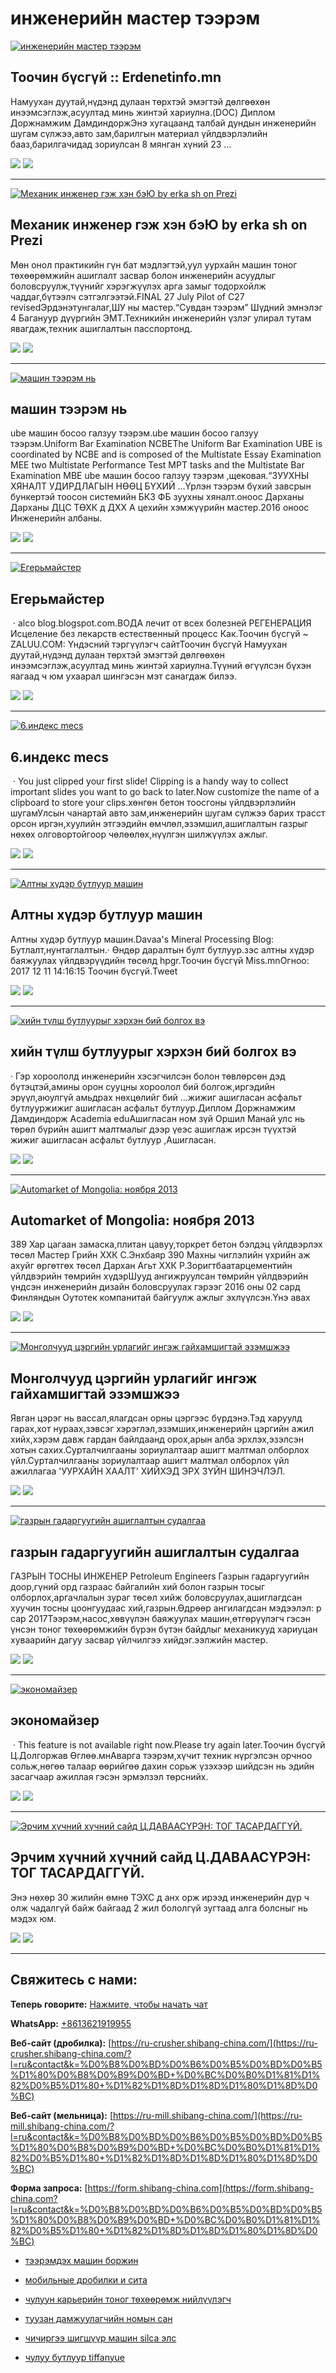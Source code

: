 # инженерийн мастер тээрэм

<a href="https://swt.shibang-china.com/?l=ru&img&k=%D0%B8%D0%BD%D0%B6%D0%B5%D0%BD%D0%B5%D1%80%D0%B8%D0%B9%D0%BD+%D0%BC%D0%B0%D1%81%D1%82%D0%B5%D1%80+%D1%82%D1%8D%D1%8D%D1%80%D1%8D%D0%BC" target="_blank">![инженерийн мастер тээрэм](http://static.shibang-china.com/all-800x300/981.jpg)</a>

## Тоочин бүсгүй :: Erdenetinfo.mn
Намуухан дуутай,нүдэнд дулаан төрхтэй эмэгтэй дөлгөөхөн инээмсэглэж,асуултад минь жинтэй хариулна.(DOC) Диплом Доржнамжим ДамдиндоржЭнэ хугацаанд талбай дундын инженерийн шугам сүлжээ,авто зам,барилгын материал үйлдвэрлэлийн бааз,барилгачидад зориулсан 8 мянган хүний 23 …


<a href="https://whatsapp.shibangsoft.com/WhatsApp.php" target="_blank" title="WhatsApp">![](http://static.shibang-china.com/icon/whatsapp.png)</a> <a href="https://swt.shibang-china.com/?l=ru&icon&k=%D0%B8%D0%BD%D0%B6%D0%B5%D0%BD%D0%B5%D1%80%D0%B8%D0%B9%D0%BD+%D0%BC%D0%B0%D1%81%D1%82%D0%B5%D1%80+%D1%82%D1%8D%D1%8D%D1%80%D1%8D%D0%BC" target="_blank">![](http://static.shibang-china.com/icon/chat-ru.png)</a>

---

<a href="https://swt.shibang-china.com/?l=ru&img&k=%D0%B8%D0%BD%D0%B6%D0%B5%D0%BD%D0%B5%D1%80%D0%B8%D0%B9%D0%BD+%D0%BC%D0%B0%D1%81%D1%82%D0%B5%D1%80+%D1%82%D1%8D%D1%8D%D1%80%D1%8D%D0%BC" target="_blank">![Механик инженер гэж хэн бэЮ by erka sh on Prezi](http://static.shibang-china.com/all-800x300/1211.jpg)</a>

## Механик инженер гэж хэн бэЮ by erka sh on Prezi
Мөн онол практикийн гүн бат мэдлэгтэй,уул уурхайн машин тоног төхөөрөмжийн ашиглалт засвар болон инженерийн асуудлыг боловсруулж,түүнийг хэрэгжүүлэх арга замыг тодорхойлж чаддаг,бүтээлч сэтгэлгээтэй.FINAL 27 July Pilot of C27 revisedЭрдэнэтунгалаг,ШУ ны мастер.“Сувдан тээрэм” Шүдний эмнэлэг 4 Багануур дүүргийн ЭМТ.Техникийн инженерийн үзлэг улирал тутам явагдаж,техник ашиглалтын пасспортонд.


<a href="https://whatsapp.shibangsoft.com/WhatsApp.php" target="_blank" title="WhatsApp">![](http://static.shibang-china.com/icon/whatsapp.png)</a> <a href="https://swt.shibang-china.com/?l=ru&icon&k=%D0%B8%D0%BD%D0%B6%D0%B5%D0%BD%D0%B5%D1%80%D0%B8%D0%B9%D0%BD+%D0%BC%D0%B0%D1%81%D1%82%D0%B5%D1%80+%D1%82%D1%8D%D1%8D%D1%80%D1%8D%D0%BC" target="_blank">![](http://static.shibang-china.com/icon/chat-ru.png)</a>

---

<a href="https://swt.shibang-china.com/?l=ru&img&k=%D0%B8%D0%BD%D0%B6%D0%B5%D0%BD%D0%B5%D1%80%D0%B8%D0%B9%D0%BD+%D0%BC%D0%B0%D1%81%D1%82%D0%B5%D1%80+%D1%82%D1%8D%D1%8D%D1%80%D1%8D%D0%BC" target="_blank">![машин тээрэм нь](http://static.shibang-china.com/all-800x300/639.jpg)</a>

## машин тээрэм нь
ube машин босоо галзуу тээрэм.ube машин босоо галзуу тээрэм.Uniform Bar Examination NCBEThe Uniform Bar Examination UBE is coordinated by NCBE and is composed of the Multistate Essay Examination MEE two Multistate Performance Test MPT tasks and the Multistate Bar Examination MBE ube машин босоо галзуу тээрэм ,щековая.“ЗУУХНЫ ХЯНАЛТ УДИРДЛАГЫН НӨӨЦ БҮХИЙ …Үрлэн тээрэм бүхий завсрын бункертэй тоосон системийн БКЗ ФБ зуухны хяналт.оноос Дарханы Дарханы ДЦС ТӨХК д ДХХ А цехийн хэмжүүрийн мастер.2016 оноос Инженерийн албаны.


<a href="https://whatsapp.shibangsoft.com/WhatsApp.php" target="_blank" title="WhatsApp">![](http://static.shibang-china.com/icon/whatsapp.png)</a> <a href="https://swt.shibang-china.com/?l=ru&icon&k=%D0%B8%D0%BD%D0%B6%D0%B5%D0%BD%D0%B5%D1%80%D0%B8%D0%B9%D0%BD+%D0%BC%D0%B0%D1%81%D1%82%D0%B5%D1%80+%D1%82%D1%8D%D1%8D%D1%80%D1%8D%D0%BC" target="_blank">![](http://static.shibang-china.com/icon/chat-ru.png)</a>

---

<a href="https://swt.shibang-china.com/?l=ru&img&k=%D0%B8%D0%BD%D0%B6%D0%B5%D0%BD%D0%B5%D1%80%D0%B8%D0%B9%D0%BD+%D0%BC%D0%B0%D1%81%D1%82%D0%B5%D1%80+%D1%82%D1%8D%D1%8D%D1%80%D1%8D%D0%BC" target="_blank">![Егерьмайстер](http://static.shibang-china.com/all-800x300/1342.jpg)</a>

## Егерьмайстер
&nbsp;&#0183;&#32;alco blog.blogspot.com.ВОДА лечит от всех болезней РЕГЕНЕРАЦИЯ Исцеление без лекарств естественный процесс Как.Тоочин бүсгүй ~ ZALUU.COM: Үндэсний тэргүүлэгч сайтТоочин бүсгүй Намуухан дуутай,нүдэнд дулаан төрхтэй эмэгтэй дөлгөөхөн инээмсэглэж,асуултад минь жинтэй хариулна.Түүний өгүүлсэн бүхэн яагаад ч юм ухаарал шингэсэн мэт санагдаж билээ.


<a href="https://whatsapp.shibangsoft.com/WhatsApp.php" target="_blank" title="WhatsApp">![](http://static.shibang-china.com/icon/whatsapp.png)</a> <a href="https://swt.shibang-china.com/?l=ru&icon&k=%D0%B8%D0%BD%D0%B6%D0%B5%D0%BD%D0%B5%D1%80%D0%B8%D0%B9%D0%BD+%D0%BC%D0%B0%D1%81%D1%82%D0%B5%D1%80+%D1%82%D1%8D%D1%8D%D1%80%D1%8D%D0%BC" target="_blank">![](http://static.shibang-china.com/icon/chat-ru.png)</a>

---

<a href="https://swt.shibang-china.com/?l=ru&img&k=%D0%B8%D0%BD%D0%B6%D0%B5%D0%BD%D0%B5%D1%80%D0%B8%D0%B9%D0%BD+%D0%BC%D0%B0%D1%81%D1%82%D0%B5%D1%80+%D1%82%D1%8D%D1%8D%D1%80%D1%8D%D0%BC" target="_blank">![6.индекс mecs](http://static.shibang-china.com/all-800x300/42.jpg)</a>

## 6.индекс mecs
&nbsp;&#0183;&#32;You just clipped your first slide! Clipping is a handy way to collect important slides you want to go back to later.Now customize the name of a clipboard to store your clips.хөнгөн бетон тоосгоны үйлдвэрлэлийн шугамУлсын чанартай авто зам,инженерийн шугам сүлжээ барих трасст орсон иргэн,хуулийн этгээдийн өмчлөл,эзэмшил,ашиглалтын газрыг нөхөх олговортойгоор чөлөөлөх,нүүлгэн шилжүүлэх ажлыг.


<a href="https://whatsapp.shibangsoft.com/WhatsApp.php" target="_blank" title="WhatsApp">![](http://static.shibang-china.com/icon/whatsapp.png)</a> <a href="https://swt.shibang-china.com/?l=ru&icon&k=%D0%B8%D0%BD%D0%B6%D0%B5%D0%BD%D0%B5%D1%80%D0%B8%D0%B9%D0%BD+%D0%BC%D0%B0%D1%81%D1%82%D0%B5%D1%80+%D1%82%D1%8D%D1%8D%D1%80%D1%8D%D0%BC" target="_blank">![](http://static.shibang-china.com/icon/chat-ru.png)</a>

---

<a href="https://swt.shibang-china.com/?l=ru&img&k=%D0%B8%D0%BD%D0%B6%D0%B5%D0%BD%D0%B5%D1%80%D0%B8%D0%B9%D0%BD+%D0%BC%D0%B0%D1%81%D1%82%D0%B5%D1%80+%D1%82%D1%8D%D1%8D%D1%80%D1%8D%D0%BC" target="_blank">![Алтны хүдэр бутлуур машин](http://static.shibang-china.com/all-800x300/212.jpg)</a>

## Алтны хүдэр бутлуур машин
Алтны хүдэр бутлуур машин.Davaa's Mineral Processing Blog: Бутлалт,нунтаглалтын.&#183; Өндөр даралтын булт бутлуур.зэс алтны хүдэр баяжуулах үйлдвэрүүдийн төсөлд hpgr.Тоочин бүсгүй Miss.mnОгноо: 2017 12 11 14:16:15 Тоочин бүсгүй.Tweet


<a href="https://whatsapp.shibangsoft.com/WhatsApp.php" target="_blank" title="WhatsApp">![](http://static.shibang-china.com/icon/whatsapp.png)</a> <a href="https://swt.shibang-china.com/?l=ru&icon&k=%D0%B8%D0%BD%D0%B6%D0%B5%D0%BD%D0%B5%D1%80%D0%B8%D0%B9%D0%BD+%D0%BC%D0%B0%D1%81%D1%82%D0%B5%D1%80+%D1%82%D1%8D%D1%8D%D1%80%D1%8D%D0%BC" target="_blank">![](http://static.shibang-china.com/icon/chat-ru.png)</a>

---

<a href="https://swt.shibang-china.com/?l=ru&img&k=%D0%B8%D0%BD%D0%B6%D0%B5%D0%BD%D0%B5%D1%80%D0%B8%D0%B9%D0%BD+%D0%BC%D0%B0%D1%81%D1%82%D0%B5%D1%80+%D1%82%D1%8D%D1%8D%D1%80%D1%8D%D0%BC" target="_blank">![хийн түлш бутлуурыг хэрхэн бий болгох вэ](http://static.shibang-china.com/all-800x300/625.jpg)</a>

## хийн түлш бутлуурыг хэрхэн бий болгох вэ
&#183; Гэр хороололд инженерийн хэсэгчилсэн болон төвлөрсөн дэд бүтэцтэй,амины орон сууцны хороолол бий болгож,иргэдийн эрүүл,аюулгүй амьдрах нөхцөлийг бий …жижиг ашигласан асфальт бутлууржижиг ашигласан асфальт бутлуур.Диплом Доржнамжим Дамдиндорж Academia eduАшигласан ном зүй Оршил Манай улс нь төрөл бүрийн ашигт малтмалыг дээр үеэс ашиглаж ирсэн түүхтэй жижиг ашигласан асфальт бутлуур ,Ашигласан.


<a href="https://whatsapp.shibangsoft.com/WhatsApp.php" target="_blank" title="WhatsApp">![](http://static.shibang-china.com/icon/whatsapp.png)</a> <a href="https://swt.shibang-china.com/?l=ru&icon&k=%D0%B8%D0%BD%D0%B6%D0%B5%D0%BD%D0%B5%D1%80%D0%B8%D0%B9%D0%BD+%D0%BC%D0%B0%D1%81%D1%82%D0%B5%D1%80+%D1%82%D1%8D%D1%8D%D1%80%D1%8D%D0%BC" target="_blank">![](http://static.shibang-china.com/icon/chat-ru.png)</a>

---

<a href="https://swt.shibang-china.com/?l=ru&img&k=%D0%B8%D0%BD%D0%B6%D0%B5%D0%BD%D0%B5%D1%80%D0%B8%D0%B9%D0%BD+%D0%BC%D0%B0%D1%81%D1%82%D0%B5%D1%80+%D1%82%D1%8D%D1%8D%D1%80%D1%8D%D0%BC" target="_blank">![Automarket of Mongolia: ноября 2013](http://static.shibang-china.com/all-800x300/304.jpg)</a>

## Automarket of Mongolia: ноября 2013
389 Хар цагаан замаска,плитан цавуу,торкрет бетон бэлдэц үйлдвэрлэх төсөл Мастер Грийн ХХК С.Энхбаяр 390 Махны чиглэлийн үхрийн аж ахуйг өргөтгөх төсөл Дархан Агьт ХХК Р.Зоригтбаатарцементийн үйлдвэрийн төмрийн хүдэрШууд ангижруулсан төмрийн үйлдвэрийн үндсэн инженерийн дизайн боловсруулах гэрээг 2016 оны 02 сард Финляндын Оутотек компанитай байгуулж ажлыг эхлүүлсэн.Үнэ авах


<a href="https://whatsapp.shibangsoft.com/WhatsApp.php" target="_blank" title="WhatsApp">![](http://static.shibang-china.com/icon/whatsapp.png)</a> <a href="https://swt.shibang-china.com/?l=ru&icon&k=%D0%B8%D0%BD%D0%B6%D0%B5%D0%BD%D0%B5%D1%80%D0%B8%D0%B9%D0%BD+%D0%BC%D0%B0%D1%81%D1%82%D0%B5%D1%80+%D1%82%D1%8D%D1%8D%D1%80%D1%8D%D0%BC" target="_blank">![](http://static.shibang-china.com/icon/chat-ru.png)</a>

---

<a href="https://swt.shibang-china.com/?l=ru&img&k=%D0%B8%D0%BD%D0%B6%D0%B5%D0%BD%D0%B5%D1%80%D0%B8%D0%B9%D0%BD+%D0%BC%D0%B0%D1%81%D1%82%D0%B5%D1%80+%D1%82%D1%8D%D1%8D%D1%80%D1%8D%D0%BC" target="_blank">![Монголчууд цэргийн урлагийг ингэж гайхамшигтай эзэмшжээ](http://static.shibang-china.com/all-800x300/804.jpg)</a>

## Монголчууд цэргийн урлагийг ингэж гайхамшигтай эзэмшжээ
Явган цэрэг нь вассал,ялагдсан орны цэргээс бүрдэнэ.Тэд харуулд гарах,хот нураах,зэвсэг хэрэглэл,эзэмших,инженерийн цэргийн ажил хийх,хэрэм давж гардан байлдаанд орох,арын алба эрхлэх,эзэлсэн хотын сахих.Сурталчилгааны зориулалтаар ашигт малтмал олборлох үйл.Сурталчилгааны зориулалтаар ашигт малтмал олборлох үйл ажиллагаа 'УУРХАЙН ХААЛТ' ХИЙХЭД ЭРХ ЗҮЙН ШИНЭЧЛЭЛ.


<a href="https://whatsapp.shibangsoft.com/WhatsApp.php" target="_blank" title="WhatsApp">![](http://static.shibang-china.com/icon/whatsapp.png)</a> <a href="https://swt.shibang-china.com/?l=ru&icon&k=%D0%B8%D0%BD%D0%B6%D0%B5%D0%BD%D0%B5%D1%80%D0%B8%D0%B9%D0%BD+%D0%BC%D0%B0%D1%81%D1%82%D0%B5%D1%80+%D1%82%D1%8D%D1%8D%D1%80%D1%8D%D0%BC" target="_blank">![](http://static.shibang-china.com/icon/chat-ru.png)</a>

---

<a href="https://swt.shibang-china.com/?l=ru&img&k=%D0%B8%D0%BD%D0%B6%D0%B5%D0%BD%D0%B5%D1%80%D0%B8%D0%B9%D0%BD+%D0%BC%D0%B0%D1%81%D1%82%D0%B5%D1%80+%D1%82%D1%8D%D1%8D%D1%80%D1%8D%D0%BC" target="_blank">![газрын гадаргуугийн ашиглалтын судалгаа](http://static.shibang-china.com/all-800x300/596.jpg)</a>

## газрын гадаргуугийн ашиглалтын судалгаа
ГАЗРЫН ТОСНЫ ИНЖЕНЕР Petroleum Engineers Газрын гадаргуугийн доор,гүний орд газраас байгалийн хий болон газрын тосыг олборлох,аргачлалын зураг төсөл хийж боловсруулах,ашиглагдсан хуучин тосны цоонгуудаас хий,газрын.Өдрөөр ангилагдсан мэдээлэл: р сар 2017Тээрэм,насос,хөвүүлэн баяжуулах машин,өтгөрүүлэгч гэсэн үнсэн тоног төхөөрөмжийн бүрэн бүтэн байдлыг механикууд хариуцан хуваарийн дагуу засвар үйлчилгээ хийдэг.ээлжийн мастер.


<a href="https://whatsapp.shibangsoft.com/WhatsApp.php" target="_blank" title="WhatsApp">![](http://static.shibang-china.com/icon/whatsapp.png)</a> <a href="https://swt.shibang-china.com/?l=ru&icon&k=%D0%B8%D0%BD%D0%B6%D0%B5%D0%BD%D0%B5%D1%80%D0%B8%D0%B9%D0%BD+%D0%BC%D0%B0%D1%81%D1%82%D0%B5%D1%80+%D1%82%D1%8D%D1%8D%D1%80%D1%8D%D0%BC" target="_blank">![](http://static.shibang-china.com/icon/chat-ru.png)</a>

---

<a href="https://swt.shibang-china.com/?l=ru&img&k=%D0%B8%D0%BD%D0%B6%D0%B5%D0%BD%D0%B5%D1%80%D0%B8%D0%B9%D0%BD+%D0%BC%D0%B0%D1%81%D1%82%D0%B5%D1%80+%D1%82%D1%8D%D1%8D%D1%80%D1%8D%D0%BC" target="_blank">![экономайзер](http://static.shibang-china.com/all-800x300/407.jpg)</a>

## экономайзер
&nbsp;&#0183;&#32;This feature is not available right now.Please try again later.Тоочин бүсгүй Ц.Долгоржав Өглөө.мнАварга тээрэм,хүчит техник нүргэлсэн орчноо сольж,нөгөө талаар өөрийгөө дахин сорьж үзэхээр шийдсэн нь эдийн засагчаар ажиллая гэсэн эрмэлзэл төрснийх.


<a href="https://whatsapp.shibangsoft.com/WhatsApp.php" target="_blank" title="WhatsApp">![](http://static.shibang-china.com/icon/whatsapp.png)</a> <a href="https://swt.shibang-china.com/?l=ru&icon&k=%D0%B8%D0%BD%D0%B6%D0%B5%D0%BD%D0%B5%D1%80%D0%B8%D0%B9%D0%BD+%D0%BC%D0%B0%D1%81%D1%82%D0%B5%D1%80+%D1%82%D1%8D%D1%8D%D1%80%D1%8D%D0%BC" target="_blank">![](http://static.shibang-china.com/icon/chat-ru.png)</a>

---

<a href="https://swt.shibang-china.com/?l=ru&img&k=%D0%B8%D0%BD%D0%B6%D0%B5%D0%BD%D0%B5%D1%80%D0%B8%D0%B9%D0%BD+%D0%BC%D0%B0%D1%81%D1%82%D0%B5%D1%80+%D1%82%D1%8D%D1%8D%D1%80%D1%8D%D0%BC" target="_blank">![Эрчим хүчний хүчний сайд Ц.ДАВААСҮРЭН: ТОГ ТАСАРДАГГҮЙ.](http://static.shibang-china.com/all-800x300/1149.jpg)</a>

## Эрчим хүчний хүчний сайд Ц.ДАВААСҮРЭН: ТОГ ТАСАРДАГГҮЙ.
Энэ нөхөр 30 жилийн өмнө ТЭХС д анх орж ирээд инженерийн дүр ч олж чадалгүй байж байгаад 2 жил бололгүй зугтаад алга болсныг нь мэдэх юм.

<a href="https://whatsapp.shibangsoft.com/WhatsApp.php" target="_blank" title="WhatsApp">![](http://static.shibang-china.com/icon/whatsapp.png)</a> <a href="https://swt.shibang-china.com/?l=ru&icon&k=%D0%B8%D0%BD%D0%B6%D0%B5%D0%BD%D0%B5%D1%80%D0%B8%D0%B9%D0%BD+%D0%BC%D0%B0%D1%81%D1%82%D0%B5%D1%80+%D1%82%D1%8D%D1%8D%D1%80%D1%8D%D0%BC" target="_blank">![](http://static.shibang-china.com/icon/chat-ru.png)</a>

---
## Свяжитесь с нами:

**Теперь говорите:** [Нажмите, чтобы начать чат](https://swt.shibang-china.com?l=ru&contact&k=%D0%B8%D0%BD%D0%B6%D0%B5%D0%BD%D0%B5%D1%80%D0%B8%D0%B9%D0%BD+%D0%BC%D0%B0%D1%81%D1%82%D0%B5%D1%80+%D1%82%D1%8D%D1%8D%D1%80%D1%8D%D0%BC)

**WhatsApp:**  [+8613621919955](https://whatsapp.shibangsoft.com/WhatsApp.php)

**Веб-сайт (дробилка):** [https://ru-crusher.shibang-china.com/](https://ru-crusher.shibang-china.com/?l=ru&contact&k=%D0%B8%D0%BD%D0%B6%D0%B5%D0%BD%D0%B5%D1%80%D0%B8%D0%B9%D0%BD+%D0%BC%D0%B0%D1%81%D1%82%D0%B5%D1%80+%D1%82%D1%8D%D1%8D%D1%80%D1%8D%D0%BC)

**Веб-сайт (мельница):** [https://ru-mill.shibang-china.com/](https://ru-mill.shibang-china.com/?l=ru&contact&k=%D0%B8%D0%BD%D0%B6%D0%B5%D0%BD%D0%B5%D1%80%D0%B8%D0%B9%D0%BD+%D0%BC%D0%B0%D1%81%D1%82%D0%B5%D1%80+%D1%82%D1%8D%D1%8D%D1%80%D1%8D%D0%BC)

**Форма запроса:** [https://form.shibang-china.com](https://form.shibang-china.com?l=ru&contact&k=%D0%B8%D0%BD%D0%B6%D0%B5%D0%BD%D0%B5%D1%80%D0%B8%D0%B9%D0%BD+%D0%BC%D0%B0%D1%81%D1%82%D0%B5%D1%80+%D1%82%D1%8D%D1%8D%D1%80%D1%8D%D0%BC)

* [тээрэмдэх машин боржин](../129/%D1%82%D1%8D%D1%8D%D1%80%D1%8D%D0%BC%D0%B4%D1%8D%D1%85%20%D0%BC%D0%B0%D1%88%D0%B8%D0%BD%20%D0%B1%D0%BE%D1%80%D0%B6%D0%B8%D0%BD.md)

* [мобильные дробилки и сита](../130/%D0%BC%D0%BE%D0%B1%D0%B8%D0%BB%D1%8C%D0%BD%D1%8B%D0%B5%20%D0%B4%D1%80%D0%BE%D0%B1%D0%B8%D0%BB%D0%BA%D0%B8%20%D0%B8%20%D1%81%D0%B8%D1%82%D0%B0.md)

* [чулуун карьерийн тоног төхөөрөмж нийлүүлэгч](../127/%D1%87%D1%83%D0%BB%D1%83%D1%83%D0%BD%20%D0%BA%D0%B0%D1%80%D1%8C%D0%B5%D1%80%D0%B8%D0%B9%D0%BD%20%D1%82%D0%BE%D0%BD%D0%BE%D0%B3%20%D1%82%D3%A9%D1%85%D3%A9%D3%A9%D1%80%D3%A9%D0%BC%D0%B6%20%D0%BD%D0%B8%D0%B9%D0%BB%D2%AF%D2%AF%D0%BB%D1%8D%D0%B3%D1%87.md)

* [туузан дамжуулагчийн номын сан](../130/%D1%82%D1%83%D1%83%D0%B7%D0%B0%D0%BD%20%D0%B4%D0%B0%D0%BC%D0%B6%D1%83%D1%83%D0%BB%D0%B0%D0%B3%D1%87%D0%B8%D0%B9%D0%BD%20%D0%BD%D0%BE%D0%BC%D1%8B%D0%BD%20%D1%81%D0%B0%D0%BD.md)

* [чичиргээ шигшүүр машин silca элс](../128/%D1%87%D0%B8%D1%87%D0%B8%D1%80%D0%B3%D1%8D%D1%8D%20%D1%88%D0%B8%D0%B3%D1%88%D2%AF%D2%AF%D1%80%20%D0%BC%D0%B0%D1%88%D0%B8%D0%BD%20silca%20%D1%8D%D0%BB%D1%81.md)

* [чулуу бутлуур tiffanyue](../129/%D1%87%D1%83%D0%BB%D1%83%D1%83%20%D0%B1%D1%83%D1%82%D0%BB%D1%83%D1%83%D1%80%20tiffanyue.md)